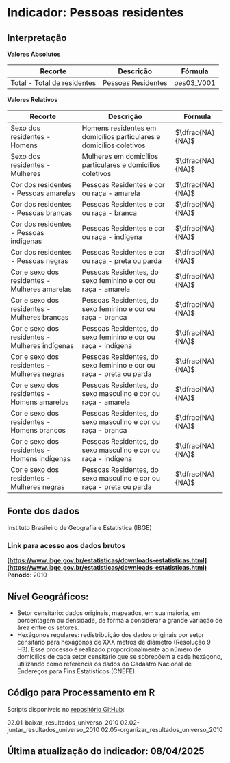 # Indicador: Pessoas residentes

## Interpretação

**Valores Absolutos**

|Recorte|Descrição  |Fórmula
|--|--|--|
|Total - Total de residentes|Pessoas Residentes|pes03_V001|

**Valores Relativos**

|Recorte|Descrição  |Fórmula
|--|--|--|
|Sexo dos residentes - Homens|Homens residentes em domicílios particulares e domicílios coletivos|$\dfrac{NA}{NA}$|
|Sexo dos residentes - Mulheres|Mulheres em domicílios particulares e domicílios coletivos|$\dfrac{NA}{NA}$|
|Cor dos residentes - Pessoas amarelas|Pessoas Residentes e cor ou raça - amarela|$\dfrac{NA}{NA}$|
|Cor dos residentes - Pessoas brancas|Pessoas Residentes e cor ou raça - branca|$\dfrac{NA}{NA}$|
|Cor dos residentes - Pessoas indígenas|Pessoas Residentes e cor ou raça - indígena|$\dfrac{NA}{NA}$|
|Cor dos residentes - Pessoas negras|Pessoas Residentes e cor ou raça - preta ou parda|$\dfrac{NA}{NA}$|
|Cor e sexo dos residentes - Mulheres amarelas|Pessoas Residentes, do sexo feminino e cor ou raça - amarela|$\dfrac{NA}{NA}$|
|Cor e sexo dos residentes - Mulheres brancas|Pessoas Residentes, do sexo feminino e cor ou raça - branca|$\dfrac{NA}{NA}$|
|Cor e sexo dos residentes - Mulheres indígenas|Pessoas Residentes, do sexo feminino e cor ou raça - indígena|$\dfrac{NA}{NA}$|
|Cor e sexo dos residentes - Mulheres negras|Pessoas Residentes, do sexo feminino e cor ou raça - preta ou parda|$\dfrac{NA}{NA}$|
|Cor e sexo dos residentes - Homens amarelos|Pessoas Residentes, do sexo masculino e cor ou raça - amarela|$\dfrac{NA}{NA}$|
|Cor e sexo dos residentes - Homens brancos|Pessoas Residentes, do sexo masculino e cor ou raça - branca|$\dfrac{NA}{NA}$|
|Cor e sexo dos residentes - Homens indígenas|Pessoas Residentes, do sexo masculino e cor ou raça - indígena|$\dfrac{NA}{NA}$|
|Cor e sexo dos residentes - Mulheres negras|Pessoas Residentes, do sexo masculino e cor ou raça - preta ou parda|$\dfrac{NA}{NA}$|

## Fonte dos dados
Instituto Brasileiro de Geografia e Estatística (IBGE)

### Link para acesso aos dados brutos
**[https://www.ibge.gov.br/estatisticas/downloads-estatisticas.html](https://www.ibge.gov.br/estatisticas/downloads-estatisticas.html)**
**Período**: 2010

## Nível Geográficos:

 - Setor censitário: dados originais, mapeados, em sua maioria, em porcentagem ou densidade, de forma a considerar a grande variação de área entre os setores.
 - Hexágonos regulares: redistribuição dos dados originais por setor censitário para hexágonos de XXX metros de diâmetro (Resolução 9 H3). Esse processo é realizado proporcionalmente ao número de domicílios de cada setor censitário que se sobrepõem a cada hexágono, utilizando como referência os dados do Cadastro Nacional de Endereços para Fins Estatísticos (CNEFE).

## Código para Processamento em R
Scripts disponíveis no [repositório GitHub](https://github.com/cem-usp/georedus):

02.01-baixar_resultados_universo_2010
02.02-juntar_resultados_universo_2010
02.05-organizar_resultados_universo_2010

## Última atualização do indicador: 08/04/2025
